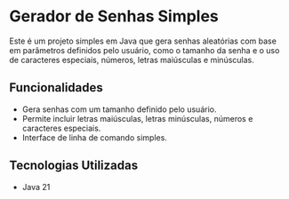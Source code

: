# Gerador de Senhas Simples

Este é um projeto simples em Java que gera senhas aleatórias com base em parâmetros definidos pelo usuário, como o tamanho da senha e o uso de caracteres especiais, números, letras maiúsculas e minúsculas.

## Funcionalidades

- Gera senhas com um tamanho definido pelo usuário.
- Permite incluir letras maiúsculas, letras minúsculas, números e caracteres especiais.
- Interface de linha de comando simples.

## Tecnologias Utilizadas

- Java 21
